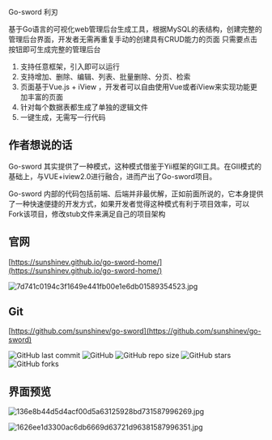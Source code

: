 Go-sword 利刃

基于Go语言的可视化web管理后台生成工具，根据MySQL的表结构，创建完整的管理后台界面，开发者无需再重复手动的创建具有CRUD能力的页面 只需要点击按钮即可生成完整的管理后台

1. 支持任意框架，引入即可以运行
2. 支持增加、删除、编辑、列表、批量删除、分页、检索
3. 页面基于Vue.js + iView ，开发者可以自由使用Vue或者iView来实现功能更加丰富的页面
4. 针对每个数据表都生成了单独的逻辑文件
5. 一键生成，无需写一行代码


## 作者想说的话

Go-sword 其实提供了一种模式，这种模式借鉴于Yii框架的GII工具。在GII模式的基础上，与VUE+iview2.0进行融合，进而产出了Go-sword项目。

Go-sword 内部的代码包括前端、后端并非最优解，正如前面所说的，它本身提供了一种快速便捷的开发方式，如果开发者觉得这种模式有利于项目效率，可以Fork该项目，修改stub文件来满足自己的项目架构



## 官网
[https://sunshinev.github.io/go-sword-home/](https://sunshinev.github.io/go-sword-home/)

![7d741c0194c3f1649e441fb00e1e6db01589354523.jpg](https://cdn.jsdelivr.net/gh/sunshinev/remote_pics/7d741c0194c3f1649e441fb00e1e6db01589354523.jpg)

## Git
[https://github.com/sunshinev/go-sword](https://github.com/sunshinev/go-sword)

![GitHub last commit](https://img.shields.io/github/last-commit/sunshinev/go-sword) ![GitHub](https://img.shields.io/github/license/sunshinev/go-sword) ![GitHub repo size](https://img.shields.io/github/repo-size/sunshinev/go-sword) ![GitHub stars](https://img.shields.io/github/stars/sunshinev/go-sword?style=social) ![GitHub forks](https://img.shields.io/github/forks/sunshinev/go-sword?style=social)


## 界面预览
![136e8b44d5d4acf00d5a63125928bd731587996269.jpg](https://cdn.jsdelivr.net/gh/sunshinev/remote_pics/136e8b44d5d4acf00d5a63125928bd731587996269.jpg)


![1626ee1d3300ac6db6669d63721d96381587996351.jpg](https://cdn.jsdelivr.net/gh/sunshinev/remote_pics/1626ee1d3300ac6db6669d63721d96381587996351.jpg)


